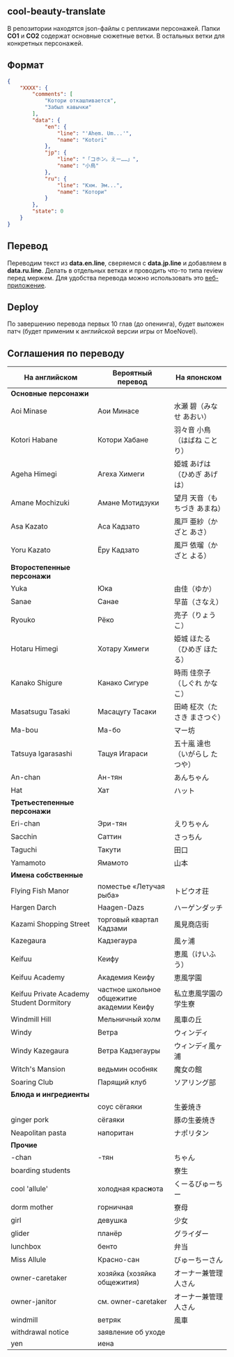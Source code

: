 ## cool-beauty-translate
В репозитории находятся json-файлы с репликами персонажей.
Папки **CO1** и **CO2** содержат основные сюжетные ветки. В остальных ветки для конкретных персонажей.

## Формат
```json
{
    "XXXX": {
        "comments": [
        	"Котори откашливается",
        	"Забыл кавычки"
        ],
        "data": {
            "en": {
                "line": "'Ahem. Um...'",
                "name": "Kotori"
            },
            "jp": {
                "line": "「コホン。えー……」",
                "name": "小鳥"
            },
            "ru": {
                "line": "Кхм. Эм...",
                "name": "Котори"
            }
        },
        "state": 0
    }
}
```

## Перевод
Переводим текст из **data.en.line**, сверяемся с **data.jp.line** и добавляем в **data.ru.line**. Делать в отдельных ветках и проводить что-то типа review перед мержем.
Для удобства перевода можно использовать это [веб-приложение](http://mongolrgata.github.io/mongolrgata-junkbox/trans-ws2json-v2/).

## Deploy
По завершению перевода первых 10 глав (до опенинга), будет выложен патч (будет применим к английской версии игры от MoeNovel).

## Соглашения по переводу
| На английском | Вероятный перевод | На японском |
| ------------- | ----------------- | ----------- |
| **Основные персонажи** | | |
| Aoi Minase                               | Аои Минасе                                | 水瀬 碧（みなせ あおい） |
| Kotori Habane                            | Котори Хабане                             | 羽々音 小鳥（はばね ことり） |
| Ageha Himegi                             | Агеха Химеги                              | 姫城 あげは（ひめぎ あげは） |
| Amane Mochizuki                          | Амане Мотидзуки                           | 望月 天音（もちづき あまね） |
| Asa Kazato                               | Аса Кадзато                               | 風戸 亜紗（かざと あさ） |
| Yoru Kazato                              | Ёру Кадзато                               | 風戸 依瑠（かざと よる） |
| **Второстепенные персонажи** | | |
| Yuka                                     | Юка                                       | 由佳（ゆか） |
| Sanae                                    | Санае                                     | 早苗（さなえ） |
| Ryouko                                   | Рёко                                      | 亮子（りょうこ） |
| Hotaru Himegi                            | Хотару Химеги                             | 姫城 ほたる（ひめぎ ほたる） |
| Kanako Shigure                           | Канако Сигуре                             | 時雨 佳奈子（しぐれ かなこ） |
| Masatsugu Tasaki                         | Масацугу Тасаки                           | 田崎 柾次（たさき まさつぐ） |
| Ma-bou                                   | Ма-бо                                     | マー坊 |
| Tatsuya Igarasashi                       | Тацуя Игараси                             | 五十嵐 達也（いがらし たつや） |
| An-chan                                  | Ан-тян                                    | あんちゃん |
| Hat                                      | Хат                                       | ハット |
| **Третьестепенные персонажи** | | |
| Eri-chan                                 | Эри-тян                                   | えりちゃん |
| Sacchin                                  | Саттин                                    | さっちん |
| Taguchi                                  | Такути                                    | 田口 |
| Yamamoto                                 | Ямамото                                   | 山本 |
| **Имена собственные** | | |
| Flying Fish Manor                        | поместье «Летучая рыба»                   | トビウオ荘 |
| Hargen Darch                             | Haagen-Dazs                               | ハーゲンダッチ |
| Kazami Shopping Street                   | торговый квартал Кадзами                  | 風見商店街 |
| Kazegaura                                | Кадзегаура                                | 風ヶ浦 |
| Keifuu                                   | Кеифу                                     | 恵風（けいふう） |
| Keifuu Academy                           | Академия Кеифу                            | 恵風学園 |
| Keifuu Private Academy Student Dormitory | частное школьное общежитие академии Кеифу | 私立恵風学園の学生寮 |
| Windmill Hill                            | Мельничный холм                           | 風車の丘 |
| Windy                                    | Ветра                                     | ウィンディ |
| Windy Kazegaura                          | Ветра Кадзегауры                          | ウィンディ風ヶ浦 |
| Witch's Mansion                          | ведьмин особняк                           | 魔女の館 |
| Soaring Club                             | Парящий клуб                              | ソアリング部 |
| **Блюда и ингредиенты** | | |
|                                          | соус сёгаяки                              | 生姜焼き |
| ginger pork                              | сёгаяки                                   | 豚の生姜焼き |
| Neapolitan pasta                         | напоритан                                 | ナポリタン |
| **Прочие** | | |
| -chan                                    | -тян                                      | ちゃん |
| boarding students                        |                                           | 寮生 |
| cool 'allule'                            | холодная крас**н**ота                     | くーるびゅーちー |
| dorm mother                              | горничная                                 | 寮母 |
| girl                                     | девушка                                   | 少女 |
| glider                                   | планёр                                    | グライダー |
| lunchbox                                 | бенто                                     | 弁当 |
| Miss Allule                              | Красно-сан                                | びゅーちーさん |
| owner-caretaker                          | хозяйка (хозяйка общежития)               | オーナー兼管理人さん |
| owner-janitor                            | см. owner-caretaker                       | オーナー兼管理人さん |
| windmill                                 | ветряк                                    | 風車 |
| withdrawal notice                        | заявление об уходе                        | |
| yen                                      | иена                                      | |
